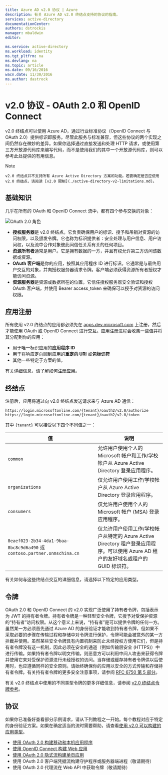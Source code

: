 ```yaml
---
title: Azure AD v2.0 协议 | Azure
description: 有关 Azure AD v2.0 终结点支持的协议的指南。
services: active-directory
documentationCenter: 
authors: dstrockis
manager: mbaldwin
editor: 

ms.service: active-directory
ms.workload: identity
ms.tgt_pltfrm: na
ms.devlang: na
ms.topic: article
ms.date: 09/16/2016
wacn.date: 11/30/2016
ms.author: dastrock
---
```


# v2.0 协议 - OAuth 2.0 和 OpenID Connect  <a name="oauth2-authorization-code-flow"></a>

v2.0 终结点可以使用 Azure AD，通过行业标准协议（OpenID Connect 与 OAuth 2.0）提供标识即服务。尽管此服务与标准兼容，但这些协议的两个实现之间仍然存在微妙的差异。如果你选择通过直接发送和处理 HTTP 请求，或使用第三方开放源代码库来编写代码，而不是使用我们的其中一个开放源代码库，则可以参考此处提供的有用信息。
<!-- TODO: Need link to libraries above -->

> [!NOTE]
    v2.0 终结点并不支持所有 Azure Active Directory 方案和功能。若要确定是否应使用 v2.0 终结点，请阅读 [v2.0 限制](./active-directory-v2-limitations.md)。

## 基础知识
几乎在所有的 OAuth 和 OpenID Connect 流中，都有四个参与交换的对象：

![OAuth 2.0 角色](./media/active-directory-v2-flows/protocols_roles.png)

- **授权服务器**是 v2.0 终结点。它负责确保用户的标识、授予和吊销对资源的访问权限，以及颁发令牌。它也称为标识提供者：安全处理与用户信息、用户访问权，以及流中合作对象彼此间信任关系有关的任何项目。
- **资源所有者**通常是用户。它是拥有数据的一方，并且有权允许第三方访问该数据或资源。
- **OAuth 客户端**是你的应用，按照其应用程序 ID 进行标识。它通常是与最终用户交互的对象，并向授权服务器请求令牌。客户端必须获得资源所有者授权才能访问资源。
- **资源服务器**是资源或数据所在的位置。它信任授权服务器安全验证和授权 OAuth 客户端，并使用 Bearer access\_token 来确保可以授予对资源的访问权限。

## 应用注册  <a name="openid-connect-sign-in-flow"></a>
所有使用 v2.0 终结点的应用都必须先在 [apps.dev.microsoft.com](https://apps.dev.microsoft.com) 上注册，然后才能使用 OAuth 或 OpenID Connect 进行交互。应用注册进程会收集一些值并将其分配到你的应用：

- 用于唯一标识应用的**应用程序 ID**
- 用于将响应定向回到应用的**重定向 URI** 或**包标识符**
- 其他一些特定于方案的值。

有关详细信息，请了解如何[注册应用](./active-directory-v2-app-registration.md)。

## 终结点  <a name="endpoints"></a>
注册后，应用将通过向 v2.0 终结点发送请求来与 Azure AD 通信：

    https://login.microsoftonline.com/{tenant}/oauth2/v2.0/authorize
    https://login.microsoftonline.com/{tenant}/oauth2/v2.0/token

其中 `{tenant}` 可以接受以下四个不同值之一：

| 值 | 说明 |
| ----------------------- | ------------------------------- |
| `common` | 允许用户使用个人的 Microsoft 帐户和工作/学校帐户从 Azure Active Directory 登录应用程序。 |
| `organizations` | 仅允许用户使用工作/学校帐户从 Azure Active Directory 登录应用程序。 |
| `consumers` | 仅允许用户使用个人的 Microsoft 帐户 (MSA) 登录应用程序。 |
| `8eaef023-2b34-4da1-9baa-8bc8c9d6a490` 或 `contoso.partner.onmschina.cn` | 仅允许用户使用工作/学校帐户从特定的 Azure Active Directory 租户登录应用程序。可以使用 Azure AD 租户的友好域名或租户的 GUID 标识符。 |

有关如何与这些终结点交互的详细信息，请选择以下特定的应用类型。

## 令牌
OAuth 2.0 和 OpenID Connect 的 v2.0 实现广泛使用了持有者令牌，包括表示为 JWT 的持有者令牌。持有者令牌是一种轻型安全令牌，它授予对受保护资源的“持有者”访问权限。从这个意义上来说，“持有者”是可以提供令牌的任何一方。虽然某一方必须首先通过 Azure AD 的身份验证才能收到持有者令牌，但如果不采取必要的步骤在传输过程和存储中对令牌进行保护，令牌可能会被意外的某一方拦截并使用。虽然某些安全令牌具有内置机制来防止未经授权方使用它们，但是持有者令牌没有这一机制，因此必须在安全的通道（例如传输层安全 (HTTPS)）中进行传输。如果持有者令牌以明文传输，则恶意方可以利用中间人攻击来获得令牌并使用它来对受保护资源进行未经授权的访问。当存储或缓存持有者令牌供以后使用时，也应遵循同样的安全原则。请始终确保你的应用以安全的方式传输和存储持有者令牌。有关持有者令牌的更多安全注意事项，请参阅 [RFC 6750 第 5 部分](http://tools.ietf.org/html/rfc6750)。

有关 v2.0 终结点中使用的不同类型令牌的更多详细信息，请参阅 [v2.0 终结点令牌参考](./active-directory-v2-tokens.md)。

## 协议

如果你已准备好查看部分示例请求，请从下列教程之一开始。每个教程对应于特定的身份验证方案。如果在确定适当的流时需要帮助，请查看[使用 v2.0 可以构建的应用类型](./active-directory-v2-flows.md)。

- [使用 OAuth 2.0 构建移动和本机应用程序](./active-directory-v2-protocols-oauth-code.md)
- [使用 OpenID Connect 构建 Web 应用](./active-directory-v2-protocols-oidc.md)
- [使用 OAuth 2.0 隐式流构建单页应用](./active-directory-v2-protocols-implicit.md)
- 使用 OAuth 2.0 客户端凭据流构建守护程序或服务器端进程（敬请期待）
- 使用 OAuth 2.0 代理流在 Web API 中获取令牌（敬请期待）

<!-- - Get tokens using a username & password with the OAuth 2.0 Resource Owner Password Credentials Flow (coming soon) --> 

<!---HONumber=Mooncake_1017_2016-->
